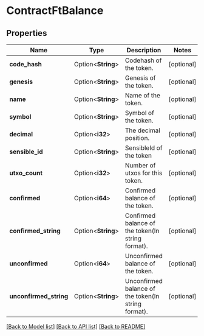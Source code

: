 # ContractFtBalance

## Properties

Name | Type | Description | Notes
------------ | ------------- | ------------- | -------------
**code_hash** | Option<**String**> | Codehash of the token. | [optional]
**genesis** | Option<**String**> | Genesis of the token. | [optional]
**name** | Option<**String**> | Name of the token. | [optional]
**symbol** | Option<**String**> | Symbol of the token. | [optional]
**decimal** | Option<**i32**> | The decimal position. | [optional]
**sensible_id** | Option<**String**> | SensibleId of the token | [optional]
**utxo_count** | Option<**i32**> | Number of utxos for this token. | [optional]
**confirmed** | Option<**i64**> | Confirmed balance of the token. | [optional]
**confirmed_string** | Option<**String**> | Confirmed balance of the token(In string format). | [optional]
**unconfirmed** | Option<**i64**> | Unconfirmed balance of the token. | [optional]
**unconfirmed_string** | Option<**String**> | Unconfirmed balance of the token(In string format). | [optional]

[[Back to Model list]](../README.md#documentation-for-models) [[Back to API list]](../README.md#documentation-for-api-endpoints) [[Back to README]](../README.md)


